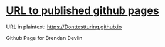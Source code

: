 # [URL to published github pages](https://donttestturing.github.io/)

URL in plaintext: https://Donttestturing.github.io

Github Page for Brendan Devlin
